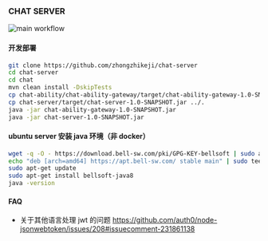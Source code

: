 ### CHAT SERVER

![main workflow](https://github.com/zhongzhikeji/chat-server/actions/workflows/maven.yml/badge.svg)

#### 开发部署


```sh
git clone https://github.com/zhongzhikeji/chat-server
cd chat-server
cd chat
mvn clean install -DskipTests
cp chat-ability/chat-ability-gateway/target/chat-ability-gateway-1.0-SNAPSHOT.jar ../.
cp chat-server/target/chat-server-1.0-SNAPSHOT.jar ../.
java -jar chat-ability-gateway-1.0-SNAPSHOT.jar
java -jar chat-server-1.0-SNAPSHOT.jar
```

#### ubuntu server 安装 java 环境（非 docker）

```sh
wget -q -O - https://download.bell-sw.com/pki/GPG-KEY-bellsoft | sudo apt-key add -
echo "deb [arch=amd64] https://apt.bell-sw.com/ stable main" | sudo tee /etc/apt/sources.list.d/bellsoft.list
sudo apt-get update
sudo apt-get install bellsoft-java8
java -version
```

#### FAQ

* 关于其他语言处理 jwt 的问题 https://github.com/auth0/node-jsonwebtoken/issues/208#issuecomment-231861138
